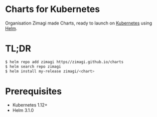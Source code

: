 # Charts for Kubernetes

Organisation Zimagi made Charts, ready to launch on [Kubernetes](https://kubernetes.io/) using [Helm](https://helm.sh/).

# TL;DR

```bash
$ helm repo add zimagi https//zimagi.github.io/charts
$ helm search repo zimagi
$ helm install my-release zimagi/<chart>
```

# Prerequisites
- Kubernetes 1.12+
- Helm 3.1.0
